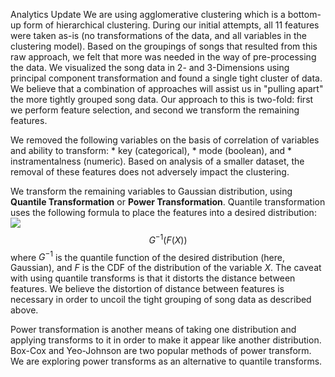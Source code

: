 Analytics Update
We are using agglomerative clustering which is a bottom-up form of hierarchical clustering. During our initial attempts, all 11 features were taken as-is (no transformations of the data, and all variables in the clustering model). Based on the groupings of songs that resulted from this raw approach, we felt that more was needed in the way of pre-processing the data. We visualized the song data in 2- and 3-Dimensions using principal component transformation and found a single tight cluster of data. We believe that a combination of approaches will assist us in "pulling apart" the more tightly grouped song data. Our approach to this is two-fold: first we perform feature selection, and second we transform the remaining features.

We removed the following variables on the basis of correlation of variables and ability to transform:
	* key (categorical),
	* mode (boolean), and
	* instramentalness (numeric).
Based on analysis of a smaller dataset, the removal of these features does not adversely impact the clustering. 

We transform the remaining variables to Gaussian distribution, using **Quantile Transformation** or **Power Transformation**. Quantile transformation uses the following formula to place the features into a desired distribution: 
<img src="https://latex.codecogs.com/gif.latex?O_t=\text { Onset event at time bin } t " /> 
$$G^{-1}(F(X))$$ where $G^{-1}$ is the quantile function of the desired distribution (here, Gaussian), and $F$ is the CDF of the distribution of the variable $X$. The caveat with using quantile transforms is that it distorts the distance between features. We believe the distortion of distance between features is necessary in order to uncoil the tight grouping of song data as described above. 

Power transformation is another means of taking one distribution and applying transforms to it in order to make it appear like another distribution. Box-Cox and Yeo-Johnson are two popular methods of power transform. We are exploring power transforms as an alternative to quantile transforms. 
